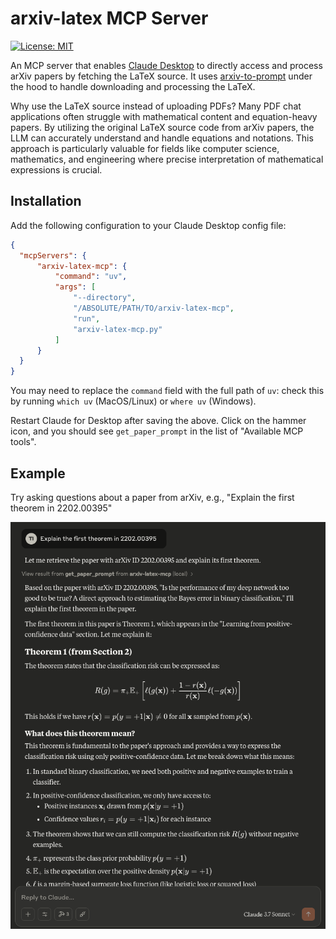 # arxiv-latex MCP Server
[![License: MIT](https://img.shields.io/badge/License-MIT-yellow.svg)](https://opensource.org/licenses/MIT)

An MCP server that enables [Claude Desktop](https://claude.ai/download) to directly access and process arXiv papers by fetching the LaTeX source. It uses [arxiv-to-prompt](https://github.com/takashiishida/arxiv-to-prompt) under the hood to handle downloading and processing the LaTeX.

Why use the LaTeX source instead of uploading PDFs? Many PDF chat applications often struggle with mathematical content and equation-heavy papers. By utilizing the original LaTeX source code from arXiv papers, the LLM can accurately understand and handle equations and notations. This approach is particularly valuable for fields like computer science, mathematics, and engineering where precise interpretation of mathematical expressions is crucial.

## Installation
Add the following configuration to your Claude Desktop config file:
```json
{
  "mcpServers": {
      "arxiv-latex-mcp": {
          "command": "uv",
          "args": [
              "--directory",
              "/ABSOLUTE/PATH/TO/arxiv-latex-mcp",
              "run",
              "arxiv-latex-mcp.py"
          ]
      }
  }
}
```

You may need to replace the `command` field with the full path of `uv`: check this by running `which uv` (MacOS/Linux) or `where uv` (Windows).

Restart Claude for Desktop after saving the above. Click on the hammer icon, and you should see `get_paper_prompt` in the list of "Available MCP tools".

## Example
Try asking questions about a paper from arXiv, e.g., "Explain the first theorem in 2202.00395"

<div align="center">
  <img src="example.png" alt="Example of using arXiv LaTeX MCP with Claude Desktop" width="600">
</div>